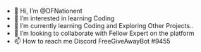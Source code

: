 - 👋 Hi, I’m @DFNationent
- 👀 I’m interested in learning Coding
- 🌱 I’m currently learning Coding and Exploring Other Projects..
- 💞️ I’m looking to collaborate with Fellow Expert on the platform
- 📫 How to reach me Discord FreeGiveAwayBot #9455

<!---
DFNationent/DFNationent is a ✨ special ✨ repository because its `README.md` (this file) appears on your GitHub profile.
You can click the Preview link to take a look at your changes.
--->

